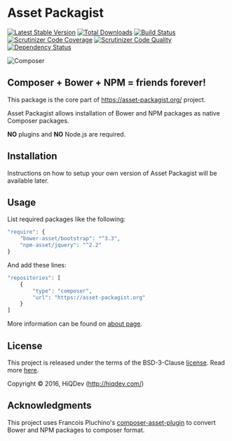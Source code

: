 Asset Packagist
===============

[![Latest Stable Version](https://poser.pugx.org/hiqdev/asset-packagist/v/stable)](https://packagist.org/packages/hiqdev/asset-packagist)
[![Total Downloads](https://poser.pugx.org/hiqdev/asset-packagist/downloads)](https://packagist.org/packages/hiqdev/asset-packagist)
[![Build Status](https://img.shields.io/travis/hiqdev/asset-packagist.svg)](https://travis-ci.org/hiqdev/asset-packagist)
[![Scrutinizer Code Coverage](https://img.shields.io/scrutinizer/coverage/g/hiqdev/asset-packagist.svg)](https://scrutinizer-ci.com/g/hiqdev/asset-packagist/)
[![Scrutinizer Code Quality](https://img.shields.io/scrutinizer/g/hiqdev/asset-packagist.svg)](https://scrutinizer-ci.com/g/hiqdev/asset-packagist/)
[![Dependency Status](https://www.versioneye.com/php/hiqdev:asset-packagist/dev-master/badge.svg)](https://www.versioneye.com/php/hiqdev:asset-packagist/dev-master)

![Composer](https://raw.githubusercontent.com/hiqdev/asset-packagist/master/docs/asset-packagist.png)

## Composer + Bower + NPM = friends forever!

This package is the core part of https://asset-packagist.org/ project.

Asset Packagist allows installation of Bower and NPM packages as native
Composer packages.

**NO** plugins and **NO** Node.js are required.

## Installation

Instructions on how to setup your own version of Asset Packagist
will be available later.

## Usage

List required packages like the following:

```php
"require": {
    "bower-asset/bootstrap": "^3.3",
    "npm-asset/jquery": "^2.2"
}
```

And add these lines:</p>

```php
"repositories": [
    {
        "type": "composer",
        "url": "https://asset-packagist.org"
    }
]
```

More information can be found on [about page](https://asset-packagist.org/site/about).

## License

This project is released under the terms of the BSD-3-Clause [license](LICENSE).
Read more [here](http://choosealicense.com/licenses/bsd-3-clause).

Copyright © 2016, HiQDev (http://hiqdev.com/)

## Acknowledgments

This project uses Francois Pluchino's [composer-asset-plugin](https://github.com/francoispluchino/composer-asset-plugin) to convert Bower and NPM packages to composer format.
